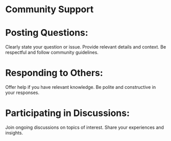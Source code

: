 # Community Support 

# Posting Questions:
Clearly state your question or issue.
Provide relevant details and context.
Be respectful and follow community guidelines.
# Responding to Others:
Offer help if you have relevant knowledge.
Be polite and constructive in your responses.
# Participating in Discussions:
Join ongoing discussions on topics of interest.
Share your experiences and insights.